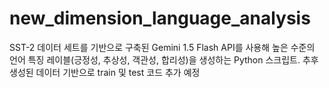 # new_dimension_language_analysis
SST-2 데이터 세트를 기반으로 구축된 Gemini 1.5 Flash API를 사용해 높은 수준의 언어 특징 레이블(긍정성, 추상성, 객관성, 합리성)을 생성하는 Python 스크립트. 추후 생성된 데이터 기반으로 train 및 test 코드 추가 예정
